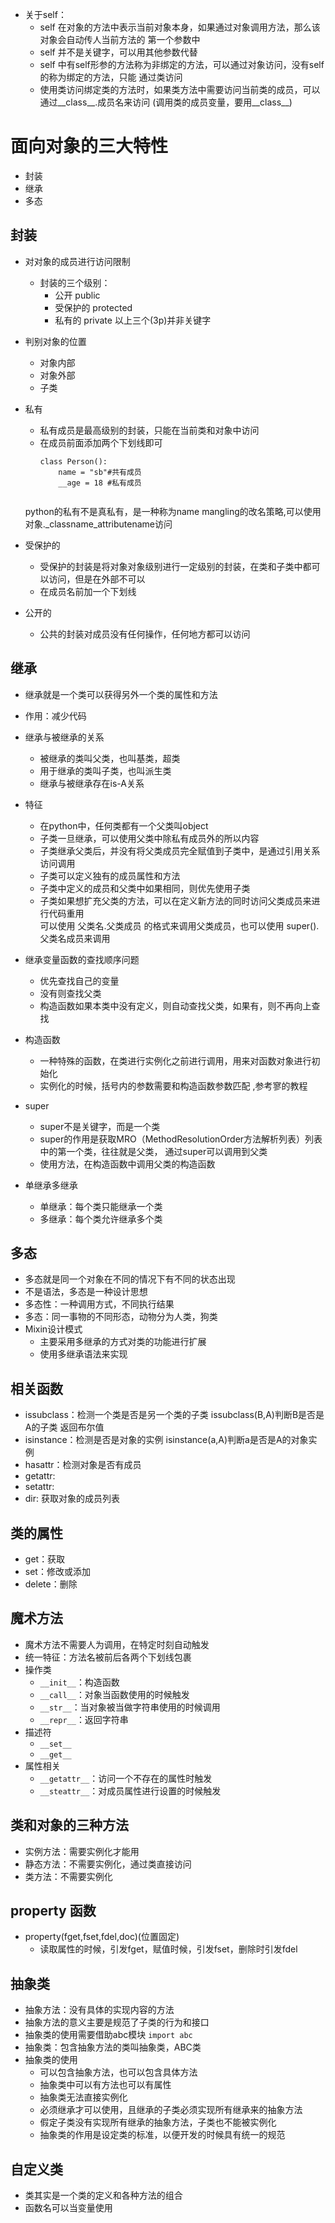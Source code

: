 - 关于self：
    - self 在对象的方法中表示当前对象本身，如果通过对象调用方法，那么该对象会自动传人当前方法的
    第一个参数中
    - self 并不是关键字，可以用其他参数代替
    - self 中有self形参的方法称为非绑定的方法，可以通过对象访问，没有self的称为绑定的方法，只能
    通过类访问
    - 使用类访问绑定类的方法时，如果类方法中需要访问当前类的成员，可以通过__class__.成员名来访问
    (调用类的成员变量，要用__class__)

# 面向对象的三大特性
- 封装
- 继承
- 多态

## 封装
- 对对象的成员进行访问限制
    - 封装的三个级别：
        - 公开 public
        - 受保护的 protected
        - 私有的 private
    以上三个(3p)并非关键字

- 判别对象的位置
    - 对象内部
    - 对象外部
    - 子类
- 私有
    - 私有成员是最高级别的封装，只能在当前类和对象中访问
    - 在成员前面添加两个下划线即可
        ````
        class Person():
            name = "sb"#共有成员
            __age = 18 #私有成员
        
    
    python的私有不是真私有，是一种称为name mangling的改名策略,可以使用
    对象._classname_attributename访问

- 受保护的
    - 受保护的封装是将对象对象级别进行一定级别的封装，在类和子类中都可以访问，但是在外部不可以
    - 在成员名前加一个下划线
- 公开的
    - 公共的封装对成员没有任何操作，任何地方都可以访问
    
    
## 继承
- 继承就是一个类可以获得另外一个类的属性和方法
- 作用：减少代码
- 继承与被继承的关系
    - 被继承的类叫父类，也叫基类，超类
    - 用于继承的类叫子类，也叫派生类
    - 继承与被继承存在is-A关系
- 特征
    - 在python中，任何类都有一个父类叫object
    - 子类一旦继承，可以使用父类中除私有成员外的所以内容
    - 子类继承父类后，并没有将父类成员完全赋值到子类中，是通过引用关系访问调用
    - 子类可以定义独有的成员属性和方法
    - 子类中定义的成员和父类中如果相同，则优先使用子类
    - 子类如果想扩充父类的方法，可以在定义新方法的同时访问父类成员来进行代码重用  
    可以使用 父类名.父类成员 的格式来调用父类成员，也可以使用 super().父类名成员来调用
- 继承变量函数的查找顺序问题
    - 优先查找自己的变量
    - 没有则查找父类
    - 构造函数如果本类中没有定义，则自动查找父类，如果有，则不再向上查找
    
- 构造函数
    - 一种特殊的函数，在类进行实例化之前进行调用，用来对函数对象进行初始化
    - 实例化的时候，括号内的参数需要和构造函数参数匹配 ,参考寥的教程
- super
    - super不是关键字，而是一个类
    - super的作用是获取MRO（MethodResolutionOrder方法解析列表）列表中的第一个类，往往就是父类，
    通过super可以调用到父类
    - 使用方法，在构造函数中调用父类的构造函数
- 单继承多继承
    - 单继承：每个类只能继承一个类
    - 多继承：每个类允许继承多个类
 
## 多态
- 多态就是同一个对象在不同的情况下有不同的状态出现
- 不是语法，多态是一种设计思想
- 多态性：一种调用方式，不同执行结果
- 多态：同一事物的不同形态，动物分为人类，狗类
- Mixin设计模式
    - 主要采用多继承的方式对类的功能进行扩展
    - 使用多继承语法来实现
## 相关函数
- issubclass：检测一个类是否是另一个类的子类 issubclass(B,A)判断B是否是A的子类
返回布尔值
- isinstance：检测是否是对象的实例 isinstance(a,A)判断a是否是A的对象实例
- hasattr：检测对象是否有成员
- getattr:
- setattr:
- dir: 获取对象的成员列表
## 类的属性
- get：获取
- set：修改或添加
- delete：删除
## 魔术方法
- 魔术方法不需要人为调用，在特定时刻自动触发
- 统一特征：方法名被前后各两个下划线包裹
- 操作类 
    - `__init__`：构造函数
    - `__call__`：对象当函数使用的时候触发   
    - `__str__`：当对象被当做字符串使用的时候调用
    - `__repr__`：返回字符串
- 描述符
    - `__set__`
    - `__get__`
- 属性相关
    - `__getattr__`：访问一个不存在的属性时触发
    - `__steattr__`：对成员属性进行设置的时候触发


## 类和对象的三种方法
- 实例方法：需要实例化才能用
- 静态方法：不需要实例化，通过类直接访问
- 类方法：不需要实例化

## property 函数
- property(fget,fset,fdel,doc)(位置固定)
    - 读取属性的时候，引发fget，赋值时候，引发fset，删除时引发fdel

## 抽象类
- 抽象方法：没有具体的实现内容的方法
- 抽象方法的意义主要是规范了子类的行为和接口
- 抽象类的使用需要借助abc模块
    `import abc`
- 抽象类：包含抽象方法的类叫抽象类，ABC类
- 抽象类的使用
    - 可以包含抽象方法，也可以包含具体方法
    - 抽象类中可以有方法也可以有属性
    - 抽象类无法直接实例化
    - 必须继承才可以使用，且继承的子类必须实现所有继承来的抽象方法
    - 假定子类没有实现所有继承的抽象方法，子类也不能被实例化
    - 抽象类的作用是设定类的标准，以便开发的时候具有统一的规范
    
## 自定义类
- 类其实是一个类的定义和各种方法的组合
- 函数名可以当变量使用